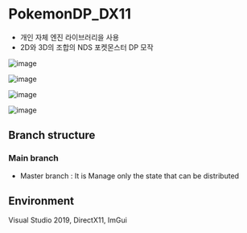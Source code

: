 # PokemonDP_DX11
* 개인 자체 엔진 라이브러리을 사용 
* 2D와 3D의 조합의 NDS 포켓몬스터 DP 모작 

![image](https://user-images.githubusercontent.com/48117119/158103284-65d314c8-842a-408d-a3e8-7cfe6c50ae14.png)

![image](https://user-images.githubusercontent.com/48117119/158103378-7d20e21a-83cb-4035-9d1b-ff4a2736e565.png)

![image](https://user-images.githubusercontent.com/48117119/158006068-bcb8e3ee-6cbf-4f95-b406-10866196adc7.png)

![image](https://user-images.githubusercontent.com/48117119/158103454-19feac37-9701-432f-b142-b291f99d7af1.png)

## Branch structure

### Main branch
* Master branch : It is Manage only the state that can be distributed

## Environment
Visual Studio 2019, DirectX11, ImGui
